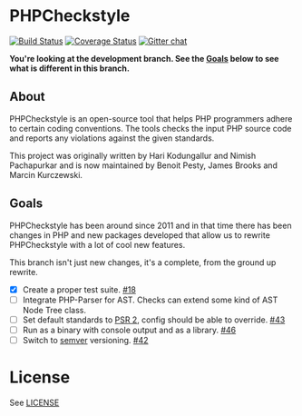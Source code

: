 # PHPCheckstyle

[![Build Status](https://travis-ci.org/PHPCheckstyle/phpcheckstyle.svg?branch=ast-parser)](https://travis-ci.org/PHPCheckstyle/phpcheckstyle)
[![Coverage Status](https://coveralls.io/repos/PHPCheckstyle/phpcheckstyle/badge.png?branch=ast-parser)](https://coveralls.io/r/PHPCheckstyle/phpcheckstyle?branch=ast-parser)
[![Gitter chat](https://badges.gitter.im/phpcheckstyle.png)](https://gitter.im/phpcheckstyle)

**You're looking at the development branch. See the [Goals](#goals) below to see what is different in this branch.**

## About

PHPCheckstyle is an open-source tool that helps PHP programmers adhere to certain coding conventions. The tools checks the input PHP source code and reports any violations against the given standards.

This project was originally written by Hari Kodungallur and Nimish Pachapurkar and is now maintained by Benoit Pesty, James Brooks and Marcin Kurczewski.

## Goals

PHPCheckstyle has been around since 2011 and in that time there has been changes in PHP and new packages developed that allow us to rewrite PHPCheckstyle with a lot of cool new features.

This branch isn't just new changes, it's a complete, from the ground up rewrite.

- [x] Create a proper test suite. [#18](https://github.com/PHPCheckstyle/phpcheckstyle/issues/18)
- [ ] Integrate PHP-Parser for AST. Checks can extend some kind of AST Node Tree class.
- [ ] Set default standards to [PSR 2](http://www.php-fig.org/psr/psr-2/), config should be able to override. [#43](https://github.com/PHPCheckstyle/phpcheckstyle/issues/43)
- [ ] Run as a binary with console output and as a library. [#46](https://github.com/PHPCheckstyle/phpcheckstyle/issues/46)
- [ ] Switch to [semver](http://semver.org) versioning. [#42](https://github.com/PHPCheckstyle/phpcheckstyle/issues/42)

# License
See [LICENSE](/LICENSE.txt)
